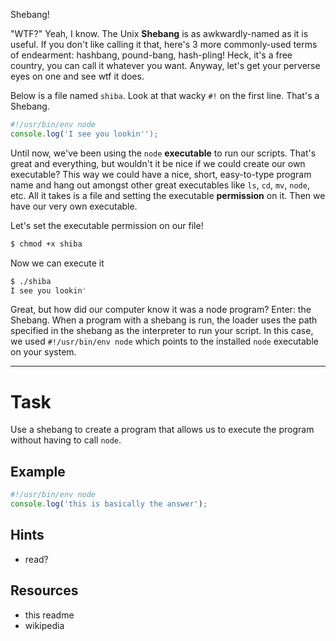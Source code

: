 Shebang!

"WTF?" Yeah, I know. The Unix **Shebang** is as awkwardly-named as it is
useful. If you don't like calling it that, here's 3 more commonly-used terms of
endearment: hashbang, pound-bang, hash-pling! Heck, it's a free country, you can
call it whatever you want. Anyway, let's get your perverse eyes on one and see
wtf it does.

Below is a file named `shiba`. Look at that wacky `#!` on the first line. That's
a Shebang.

```js
#!/usr/bin/env node
console.log('I see you lookin'');
```

Until now, we've been using the `node` **executable** to run our scripts. That's
great and everything, but wouldn't it be nice if we could create our own
executable? This way we could have a nice, short, easy-to-type program name and
hang out amongst other great executables like `ls`, `cd`, `mv`, `node`, etc. All
it takes is a file and setting the executable **permission** on it. Then we have
our very own executable.

Let's set the executable permission on our file!

```sh
$ chmod +x shiba
```

Now we can execute it

```sh
$ ./shiba
I see you lookin'
```

Great, but how did our computer know it was a node program? Enter: the Shebang.
When a program with a shebang is run, the loader uses the path specified in the
shebang as the interpreter to run your script. In this case, we used
`#!/usr/bin/env node` which points to the installed `node` executable on your
system.

-----

# Task

Use a shebang to create a program that allows us to execute the program without
having to call `node`.

## Example

```js
#!/usr/bin/env node
console.log('this is basically the answer');
```

## Hints

* read?

## Resources

* this readme
* wikipedia
